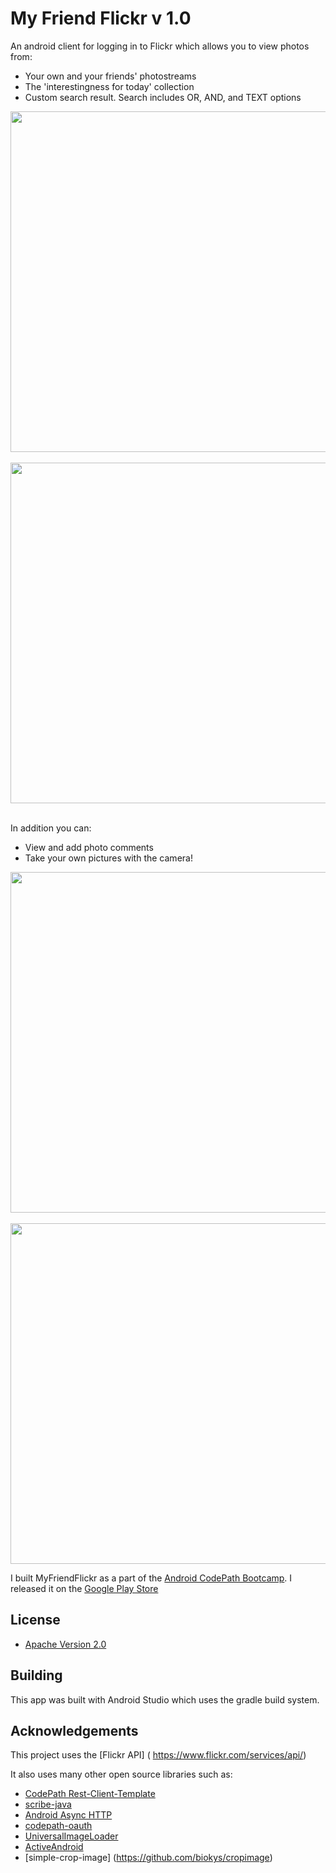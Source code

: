 # My Friend Flickr v 1.0

An android client for logging in to Flickr which allows you to view photos from:

* Your own and your friends' photostreams
* The 'interestingness for today' collection
* Custom search result. Search includes OR, AND, and TEXT options


<img src="http://i.imgur.com/44yj4AE.png" height="545"/>
&nbsp;&nbsp;
<img src="http://i.imgur.com/Eeyx8Ds.png" height="545" />
&nbsp;&nbsp;

In addition you can:

* View and add photo comments
* Take your own pictures with the camera! 

<img src="http://i.imgur.com/FeW5ryx.png" height="545" />
&nbsp;&nbsp;
<img src="http://i.imgur.com/Mi8Zcre.png" height="545" />




I built MyFriendFlickr as a part of the [Android CodePath Bootcamp](http://thecodepath.com/androidbootcamp).  I released it on the [Google Play Store](https://play.google.com/apps/publish/?dev_acc=16235011570174320988#PricingPlace:p=com.anubis.flickr")




## License

* [Apache Version 2.0](http://www.apache.org/licenses/LICENSE-2.0.html)

## Building

This app was built with Android Studio which uses the gradle build system.  

## Acknowledgements

This project uses the [Flickr API] ( https://www.flickr.com/services/api/)

It also uses many other open source libraries such as:

 * [CodePath Rest-Client-Template](https://github.com/thecodepath/android-rest-client-template)
 * [scribe-java](https://github.com/fernandezpablo85/scribe-java)
 * [Android Async HTTP](https://github.com/loopj/android-async-http)
 * [codepath-oauth](https://github.com/thecodepath/android-oauth-handler)
 * [UniversalImageLoader](https://github.com/nostra13/Android-Universal-Image-Loader)
 * [ActiveAndroid](https://github.com/pardom/ActiveAndroid)
 * [simple-crop-image] (https://github.com/biokys/cropimage)
 




